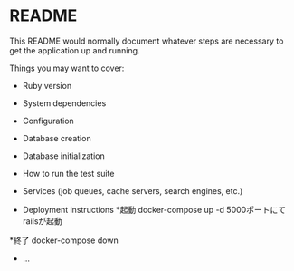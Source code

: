 # README

This README would normally document whatever steps are necessary to get the
application up and running.

Things you may want to cover:

* Ruby version

* System dependencies

* Configuration

* Database creation

* Database initialization

* How to run the test suite

* Services (job queues, cache servers, search engines, etc.)

* Deployment instructions
*起動
docker-compose up -d
5000ポートにてrailsが起動

*終了
docker-compose down

* ...
